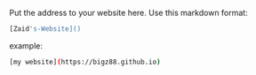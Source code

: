 Put the address to your website here. Use this markdown format:

```bash
[Zaid's-Website]()
```

example:
```bash
[my website](https://bigz88.github.io)
```
